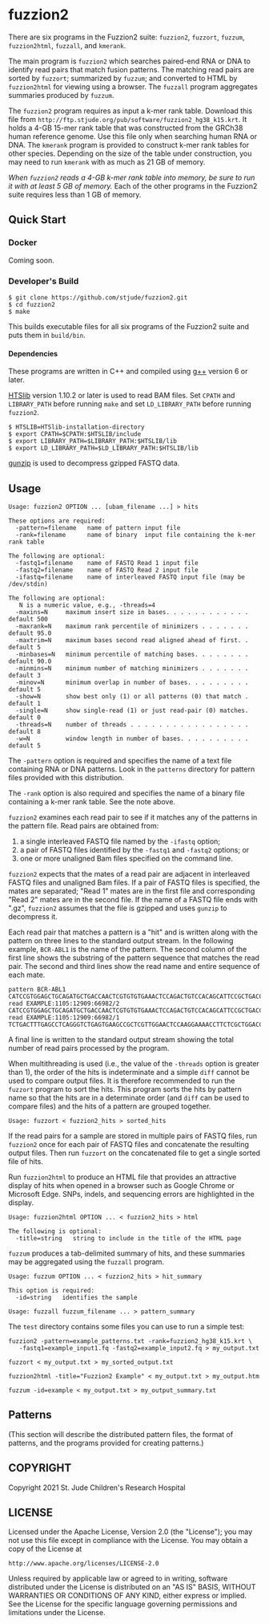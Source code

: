 # fuzzion2

There are six programs in the Fuzzion2 suite: `fuzzion2`, `fuzzort`,
`fuzzum`, `fuzzion2html`, `fuzzall`, and `kmerank`.

The main program is `fuzzion2` which searches paired-end RNA or DNA to
identify read pairs that match fusion patterns.  The matching read pairs
are sorted by `fuzzort`; summarized by `fuzzum`; and converted to HTML by
`fuzzion2html` for viewing using a browser.  The `fuzzall` program
aggregates summaries produced by `fuzzum`.

The `fuzzion2` program requires as input a k-mer rank table.  Download
this file from `http://ftp.stjude.org/pub/software/fuzzion2_hg38_k15.krt`.
It holds a 4-GB 15-mer rank table that was constructed from the GRCh38 human
reference genome.  Use this file only when searching human RNA or DNA.
The `kmerank` program is provided to construct k-mer rank tables for other
species.  Depending on the size of the table under construction, you may
need to run `kmerank` with as much as 21 GB of memory.

*When `fuzzion2` reads a 4-GB k-mer rank table into memory, be sure to run
it with at least 5 GB of memory.*  Each of the other programs in the Fuzzion2
suite requires less than 1 GB of memory.

## Quick Start

### Docker

Coming soon.

### Developer's Build

```
$ git clone https://github.com/stjude/fuzzion2.git
$ cd fuzzion2
$ make
```

This builds executable files for all six programs of the Fuzzion2 suite and
puts them in `build/bin`.

#### Dependencies

These programs are written in C++ and compiled using [g++] version 6 or later.

[HTSlib] version 1.10.2 or later is used to read BAM files.
Set `CPATH` and `LIBRARY_PATH` before running `make` and set
`LD_LIBRARY_PATH` before running `fuzzion2`.

```
$ HTSLIB=HTSlib-installation-directory
$ export CPATH=$CPATH:$HTSLIB/include
$ export LIBRARY_PATH=$LIBRARY_PATH:$HTSLIB/lib
$ export LD_LIBRARY_PATH=$LD_LIBRARY_PATH:$HTSLIB/lib
```

[gunzip] is used to decompress gzipped FASTQ data.

[g++]: https://gcc.gnu.org/
[HTSlib]: https://github.com/samtools/htslib
[gunzip]: https://www.gnu.org/software/gzip/

## Usage

```
Usage: fuzzion2 OPTION ... [ubam_filename ...] > hits

These options are required:
  -pattern=filename   name of pattern input file
  -rank=filename      name of binary  input file containing the k-mer rank table

The following are optional:
  -fastq1=filename    name of FASTQ Read 1 input file
  -fastq2=filename    name of FASTQ Read 2 input file
  -ifastq=filename    name of interleaved FASTQ input file (may be /dev/stdin)

The following are optional:
   N is a numeric value, e.g., -threads=4
  -maxins=N     maximum insert size in bases. . . . . . . . . . . . default 500
  -maxrank=N    maximum rank percentile of minimizers . . . . . . . default 95.0
  -maxtrim=N    maximum bases second read aligned ahead of first. . default 5
  -minbases=N   minimum percentile of matching bases. . . . . . . . default 90.0
  -minmins=N    minimum number of matching minimizers . . . . . . . default 3
  -minov=N      minimum overlap in number of bases. . . . . . . . . default 5
  -show=N       show best only (1) or all patterns (0) that match . default 1
  -single=N     show single-read (1) or just read-pair (0) matches. default 0
  -threads=N    number of threads . . . . . . . . . . . . . . . . . default 8
  -w=N          window length in number of bases. . . . . . . . . . default 5
```

The `-pattern` option is required and specifies the name of a text file containing
RNA or DNA patterns.  Look in the `patterns` directory for pattern files provided
with this distribution.

The `-rank` option is also required and specifies the name of a binary file
containing a k-mer rank table.  See the note above.

`fuzzion2` examines each read pair to see if it matches any of the patterns in the
pattern file.  Read pairs are obtained from:

1. a single interleaved FASTQ file named by the `-ifastq` option;
1. a pair of FASTQ files identified by the `-fastq1` and `-fastq2` options; or
1. one or more unaligned Bam files specified on the command line.

`fuzzion2` expects that the mates of a read pair are adjacent in interleaved FASTQ
files and unaligned Bam files.  If a pair of FASTQ files is specified, the mates
are separated; "Read 1" mates are in the first file and corresponding "Read 2"
mates are in the second file.  If the name of a FASTQ file ends with ".gz",
`fuzzion2` assumes that the file is gzipped and uses `gunzip` to decompress it.

Each read pair that matches a pattern is a "hit" and is written along with the
pattern on three lines to the standard output stream.  In the following example,
`BCR-ABL1` is the name of the pattern.  The second column of the first line shows
the substring of the pattern sequence that matches the read pair.  The second and
third lines show the read name and entire sequence of each mate.

```
pattern BCR-ABL1                 CATCCGTGGAGCTGCAGATGCTGACCAACTCGTGTGTGAAACTCCAGACTGTCCACAGCATTCCGCTGACCATCAATAA]GGAAGA[AGCCCTTCAGCGGCCAGTAGCATCTGACTTTGAGCCTCAGGGTCTGAGTGAAGCCGCTCGTTGGAACTCCAAGGAAAACCTTCTCGCTGGACCCAGTGAAAATGACCCCAACCTTTTCGTTGC
read EXAMPLE:1105:12909:66982/2  CATCCGTGGAGCTGCAGATGCTGACCAACTCGTGTGTGAAACTCCAGACTGTCCACAGCATTCCGCTGACCATCAATAAGGAAGAAGCCCTTCAGCGGCCA
read EXAMPLE:1105:12909:66982/1                                                                                                               TCTGACTTTGAGCCTCAGGGTCTGAGTGAAGCCGCTCGTTGGAACTCCAAGGAAAACCTTCTCGCTGGACCCAGTGAAAATGACCCCAACCTTTTCGTTGC
```

A final line is written to the standard output stream showing the total number
of read pairs processed by the program.

When multithreading is used (i.e., the value of the `-threads` option is greater
than 1), the order of the hits is indeterminate and a simple `diff` cannot be
used to compare output files.  It is therefore recommended to run the `fuzzort`
program to sort the hits.  This program sorts the hits by pattern name so that
the hits are in a determinate order (and `diff` can be used to compare files)
and the hits of a pattern are grouped together.

```
Usage: fuzzort < fuzzion2_hits > sorted_hits
```

If the read pairs for a sample are stored in multiple pairs of FASTQ files, run
`fuzzion2` once for each pair of FASTQ files and concatenate the resulting output
files.  Then run `fuzzort` on the concatenated file to get a single sorted file
of hits.

Run `fuzzion2html` to produce an HTML file that provides an attractive display
of hits when opened in a browser such as Google Chrome or Microsoft Edge.
SNPs, indels, and sequencing errors are highlighted in the display.

```
Usage: fuzzion2html OPTION ... < fuzzion2_hits > html

The following is optional:
  -title=string   string to include in the title of the HTML page
```

`fuzzum` produces a tab-delimited summary of hits, and these summaries may be
aggregated using the `fuzzall` program.

```
Usage: fuzzum OPTION ... < fuzzion2_hits > hit_summary

This option is required:
  -id=string   identifies the sample

Usage: fuzzall fuzzum_filename ... > pattern_summary
```

The `test` directory contains some files you can use to run a simple test:

```
fuzzion2 -pattern=example_patterns.txt -rank=fuzzion2_hg38_k15.krt \
   -fastq1=example_input1.fq -fastq2=example_input2.fq > my_output.txt

fuzzort < my_output.txt > my_sorted_output.txt

fuzzion2html -title="Fuzzion2 Example" < my_output.txt > my_output.htm

fuzzum -id=example < my_output.txt > my_output_summary.txt
```

## Patterns

(This section will describe the distributed pattern files, the format of patterns,
and the programs provided for creating patterns.)

## COPYRIGHT

Copyright 2021 St. Jude Children's Research Hospital

## LICENSE

Licensed under the Apache License, Version 2.0 (the "License");
you may not use this file except in compliance with the License.
You may obtain a copy of the License at

    http://www.apache.org/licenses/LICENSE-2.0

Unless required by applicable law or agreed to in writing, software
distributed under the License is distributed on an "AS IS" BASIS,
WITHOUT WARRANTIES OR CONDITIONS OF ANY KIND, either express or implied.
See the License for the specific language governing permissions and
limitations under the License.

